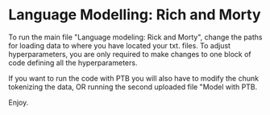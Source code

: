 # Language Modelling: Rich and Morty

To run the main file "Language modeling: Rick and Morty", change the paths for loading data to where you have located your txt. files.
To adjust hyperparameters, you are only required to make changes to one block of code defining all the hyperparameters.

If you want to run the code with PTB you will also have to modify the chunk tokenizing the data, OR running the second uploaded file "Model with PTB.

Enjoy.
